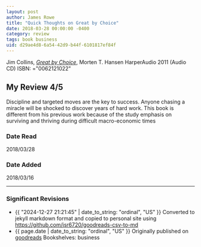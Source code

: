 ```yaml
---
layout: post
author: James Rowe
title: "Quick Thoughts on Great by Choice"
date: 2018-03-28 00:00:00 -0400
category: review
tags: book business
uid: d29ae4d8-6a54-42d9-b44f-6101817ef84f
---
```


Jim Collins, *[Great by Choice](https://www.goodreads.com/book/show/12776650)*, Morten T. Hansen HarperAudio 2011 (Audio CD) ISBN: ="0062121022"

## My Review 4/5

Discipline and targeted moves are the key to success. Anyone chasing a miracle will be shocked to discover years of hard work. This book is different from his previous work because of the study emphasis on surviving and thriving during difficult macro-economic times

### Date Read
2018/03/28

### Date Added
2018/03/16

---

### Significant Revisions

- {{ "2024-12-27 21:21:45" | date_to_string: "ordinal", "US" }} Converted to jekyll markdown format and copied to personal site using <https://github.com/jsr6720/goodreads-csv-to-md>
- {{ page.date | date_to_string: "ordinal", "US" }} Originally published on [goodreads](https://www.goodreads.com) Bookshelves: business